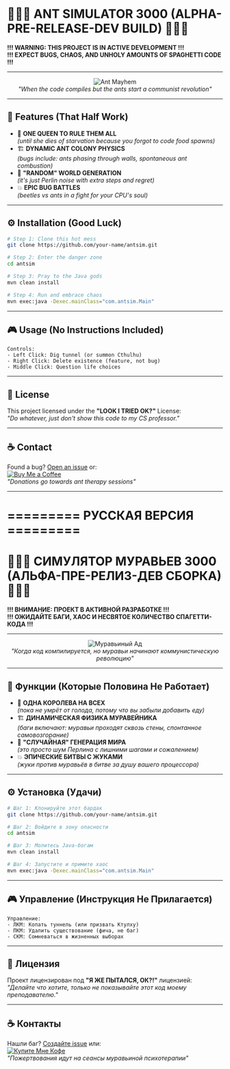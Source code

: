 # 🐜🔥🚧 ANT SIMULATOR 3000 (ALPHA-PRE-RELEASE-DEV BUILD) 🚧🔥🐜

**!!! WARNING: THIS PROJECT IS IN ACTIVE DEVELOPMENT !!!**  
**!!! EXPECT BUGS, CHAOS, AND UNHOLY AMOUNTS OF SPAGHETTI CODE !!!**  

---

<div align="center">
  
  ![Ant Mayhem](https://media.giphy.com/media/l0MYEqEzwMWFCg8rm/giphy.gif)  
  *"When the code compiles but the ants start a communist revolution"*
</div>

---

## 🚀 Features (That Half Work)
- 👑 **ONE QUEEN TO RULE THEM ALL**  
  *(until she dies of starvation because you forgot to code food spawns)*  
- 🏗️ **DYNAMIC ANT COLONY PHYSICS**  
  *(bugs include: ants phasing through walls, spontaneous ant combustion)*  
- 🌳 **"RANDOM" WORLD GENERATION**  
  *(it's just Perlin noise with extra steps and regret)*  
- 💥 **EPIC BUG BATTLES**  
  *(beetles vs ants in a fight for your CPU's soul)*  

---

## ⚙️ Installation (Good Luck)
```bash
# Step 1: Clone this hot mess
git clone https://github.com/your-name/antsim.git

# Step 2: Enter the danger zone
cd antsim

# Step 3: Pray to the Java gods
mvn clean install

# Step 4: Run and embrace chaos
mvn exec:java -Dexec.mainClass="com.antsim.Main"
```

---

## 🎮 Usage (No Instructions Included)
```
Controls:
- Left Click: Dig tunnel (or summon Cthulhu)
- Right Click: Delete existence (feature, not bug)
- Middle Click: Question life choices
```

---

## 📜 License
This project licensed under the **"LOOK I TRIED OK?"** License:  
_"Do whatever, just don't show this code to my CS professor."_

---

## ☕ Contact
Found a bug? [Open an issue](https://github.com/your-name/antsim/issues) or:  
[![Buy Me a Coffee](https://img.shields.io/badge/Donate-Ant%20Whiskey-red)](https://buymeacoffee.com)  
*"Donations go towards ant therapy sessions"*

---

# ========= РУССКАЯ ВЕРСИЯ =========

# 🐜🔥🚧 СИМУЛЯТОР МУРАВЬЕВ 3000 (АЛЬФА-ПРЕ-РЕЛИЗ-ДЕВ СБОРКА) 🚧🔥🐜

**!!! ВНИМАНИЕ: ПРОЕКТ В АКТИВНОЙ РАЗРАБОТКЕ !!!**  
**!!! ОЖИДАЙТЕ БАГИ, ХАОС И НЕСВЯТОЕ КОЛИЧЕСТВО СПАГЕТТИ-КОДА !!!**

---

<div align="center">
  
  ![Муравьиный Ад](https://media.giphy.com/media/l0MYEqEzwMWFCg8rm/giphy.gif)  
  *"Когда код компилируется, но муравьи начинают коммунистическую революцию"*
</div>

---

## 🚀 Функции (Которые Половина Не Работает)
- 👑 **ОДНА КОРОЛЕВА НА ВСЕХ**  
  *(пока не умрёт от голода, потому что вы забыли добавить еду)*  
- 🏗️ **ДИНАМИЧЕСКАЯ ФИЗИКА МУРАВЕЙНИКА**  
  *(баги включают: муравьи проходят сквозь стены, спонтанное самовозгорание)*  
- 🌳 **"СЛУЧАЙНАЯ" ГЕНЕРАЦИЯ МИРА**  
  *(это просто шум Перлина с лишними шагами и сожалением)*  
- 💥 **ЭПИЧЕСКИЕ БИТВЫ С ЖУКАМИ**  
  *(жуки против муравьёв в битве за душу вашего процессора)*  

---

## ⚙️ Установка (Удачи)
```bash
# Шаг 1: Клонируйте этот бардак
git clone https://github.com/your-name/antsim.git

# Шаг 2: Войдите в зону опасности
cd antsim

# Шаг 3: Молитесь Java-богам
mvn clean install

# Шаг 4: Запустите и примите хаос
mvn exec:java -Dexec.mainClass="com.antsim.Main"
```

---

## 🎮 Управление (Инструкция Не Прилагается)
```
Управление:
- ЛКМ: Копать туннель (или призвать Ктулху)
- ПКМ: Удалить существование (фича, не баг)
- СКМ: Сомневаться в жизненных выборах
```

---

## 📜 Лицензия
Проект лицензирован под **"Я ЖЕ ПЫТАЛСЯ, ОК?!"** лицензией:  
_"Делайте что хотите, только не показывайте этот код моему преподавателю."_

---

## ☕ Контакты
Нашли баг? [Создайте issue](https://github.com/your-name/antsim/issues) или:  
[![Купите Мне Кофе](https://img.shields.io/badge/Донат-Муравьиный_Виски-red)](https://buymeacoffee.com)  
*"Пожертвования идут на сеансы муравьиной психотерапии"*
```
